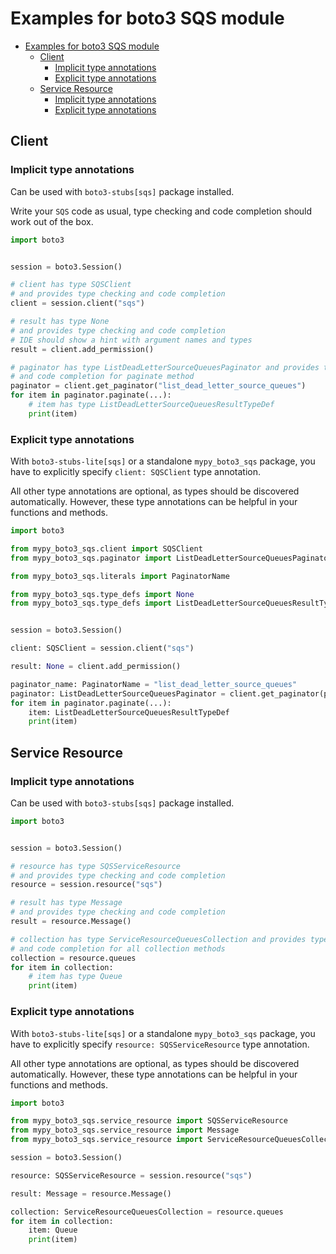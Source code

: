 <a id="examples-for-boto3-sqs-module"></a>

# Examples for boto3 SQS module

- [Examples for boto3 SQS module](#examples-for-boto3-sqs-module)
  - [Client](#client)
    - [Implicit type annotations](#implicit-type-annotations)
    - [Explicit type annotations](#explicit-type-annotations)
  - [Service Resource](#service-resource)
    - [Implicit type annotations](#implicit-type-annotations)
    - [Explicit type annotations](#explicit-type-annotations)

<a id="client"></a>

## Client

<a id="implicit-type-annotations"></a>

### Implicit type annotations

Can be used with `boto3-stubs[sqs]` package installed.

Write your `SQS` code as usual, type checking and code completion should work
out of the box.

```python
import boto3


session = boto3.Session()

# client has type SQSClient
# and provides type checking and code completion
client = session.client("sqs")

# result has type None
# and provides type checking and code completion
# IDE should show a hint with argument names and types
result = client.add_permission()

# paginator has type ListDeadLetterSourceQueuesPaginator and provides type checking
# and code completion for paginate method
paginator = client.get_paginator("list_dead_letter_source_queues")
for item in paginator.paginate(...):
    # item has type ListDeadLetterSourceQueuesResultTypeDef
    print(item)
```

<a id="explicit-type-annotations"></a>

### Explicit type annotations

With `boto3-stubs-lite[sqs]` or a standalone `mypy_boto3_sqs` package, you have
to explicitly specify `client: SQSClient` type annotation.

All other type annotations are optional, as types should be discovered
automatically. However, these type annotations can be helpful in your functions
and methods.

```python
import boto3

from mypy_boto3_sqs.client import SQSClient
from mypy_boto3_sqs.paginator import ListDeadLetterSourceQueuesPaginator

from mypy_boto3_sqs.literals import PaginatorName

from mypy_boto3_sqs.type_defs import None
from mypy_boto3_sqs.type_defs import ListDeadLetterSourceQueuesResultTypeDef


session = boto3.Session()

client: SQSClient = session.client("sqs")

result: None = client.add_permission()

paginator_name: PaginatorName = "list_dead_letter_source_queues"
paginator: ListDeadLetterSourceQueuesPaginator = client.get_paginator(paginator_name)
for item in paginator.paginate(...):
    item: ListDeadLetterSourceQueuesResultTypeDef
    print(item)
```

<a id="service-resource"></a>

## Service Resource

<a id="implicit-type-annotations"></a>

### Implicit type annotations

Can be used with `boto3-stubs[sqs]` package installed.

```python
import boto3


session = boto3.Session()

# resource has type SQSServiceResource
# and provides type checking and code completion
resource = session.resource("sqs")

# result has type Message
# and provides type checking and code completion
result = resource.Message()

# collection has type ServiceResourceQueuesCollection and provides type checking
# and code completion for all collection methods
collection = resource.queues
for item in collection:
    # item has type Queue
    print(item)
```

<a id="explicit-type-annotations"></a>

### Explicit type annotations

With `boto3-stubs-lite[sqs]` or a standalone `mypy_boto3_sqs` package, you have
to explicitly specify `resource: SQSServiceResource` type annotation.

All other type annotations are optional, as types should be discovered
automatically. However, these type annotations can be helpful in your functions
and methods.

```python
import boto3

from mypy_boto3_sqs.service_resource import SQSServiceResource
from mypy_boto3_sqs.service_resource import Message
from mypy_boto3_sqs.service_resource import ServiceResourceQueuesCollection, Queue

session = boto3.Session()

resource: SQSServiceResource = session.resource("sqs")

result: Message = resource.Message()

collection: ServiceResourceQueuesCollection = resource.queues
for item in collection:
    item: Queue
    print(item)
```
